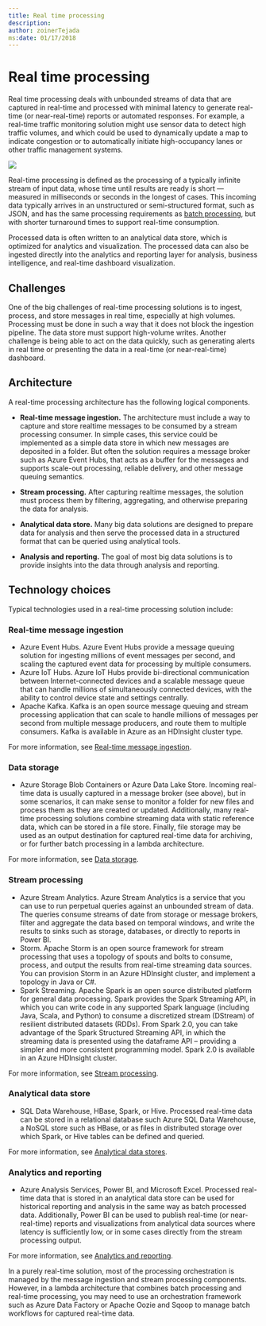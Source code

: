 ```yaml
---
title: Real time processing
description: 
author: zoinerTejada
ms:date: 01/17/2018
---
```


# Real time processing

Real time processing deals with unbounded streams of data that are captured in real-time and processed with minimal latency to generate real-time (or near-real-time) reports or automated responses. For example, a real-time traffic monitoring solution might use sensor data to detect high traffic volumes, and which could be used to dynamically update a map to indicate congestion or to automatically initiate high-occupancy lanes or other traffic management systems.

![](./images/real-time-pipeline.png)

Real-time processing is defined as the processing of a typically infinite stream of input data, whose time until results are ready is short &mdash; measured in milliseconds or seconds in the longest of cases. This incoming data typically arrives in an unstructured or semi-structured format, such as JSON, and has the same processing requirements as [batch processing](./batch-processing.md), but with shorter turnaround times to support real-time consumption.

Processed data is often written to an analytical data store, which is optimized for analytics and visualization. The processed data can also be ingested directly into the analytics and reporting layer for analysis, business intelligence, and real-time dashboard visualization.

## Challenges

One of the big challenges of real-time processing solutions is to ingest, process, and store messages in real time, especially at high volumes. Processing must be done in such a way that it does not block the ingestion pipeline. The data store must support high-volume writes. Another challenge is being able to act on the data quickly, such as generating alerts in real time or presenting the data in a real-time (or near-real-time) dashboard.

## Architecture

A real-time processing architecture has the following logical components.

- **Real-time message ingestion.** The architecture must include a way to capture and store realtime messages to be consumed by a stream processing consumer. In simple cases, this service could be implemented as a simple data store in which new messages are deposited in a folder. But often the solution requires a message broker such as Azure Event Hubs, that acts as a buffer for the messages and supports scale-out processing, reliable delivery, and other message queuing semantics.

- **Stream processing.** After capturing realtime messages, the solution must process them by filtering, aggregating, and otherwise preparing the data for analysis.

- **Analytical data store.** Many big data solutions are designed to prepare data for analysis and then serve the processed data in a structured format that can be queried using analytical tools. 

- **Analysis and reporting.** The goal of most big data solutions is to provide insights into the data through analysis and reporting. 

## Technology choices

Typical technologies used in a real-time processing solution include:

### Real-time message ingestion

- Azure Event Hubs. Azure Event Hubs provide a message queuing solution for ingesting millions of event messages per second, and scaling the captured event data for processing by multiple consumers.
- Azure IoT Hubs. Azure IoT Hubs provide bi-directional communication between Internet-connected devices and a scalable message queue that can handle millions of simultaneously connected devices, with the ability to control device state and settings centrally.
- Apache Kafka. Kafka is an open source message queuing and stream processing application that can scale to handle millions of messages per second from multiple message producers, and route them to multiple consumers. Kafka is available in Azure as an HDInsight cluster type.

For more information, see [Real-time message ingestion](../technology-choices/real-time-ingestion.md).

### Data storage

- Azure Storage Blob Containers or Azure Data Lake Store. Incoming real-time data is usually captured in a message broker (see above), but in some scenarios, it can make sense to monitor a folder for new files and process them as they are created or updated. Additionally, many real-time processing solutions combine streaming data with static reference data, which can be stored in a file store. Finally, file storage may be used as an output destination for captured real-time data for archiving, or for further batch processing in a lambda architecture.

For more information, see [Data storage](../technology-choices/data-storage.md).

### Stream processing

- Azure Stream Analytics. Azure Stream Analytics is a service that you can use to run perpetual queries against an unbounded stream of data. The queries consume streams of date from storage or message brokers, filter and aggregate the data based on temporal windows, and write the results to sinks such as storage, databases, or directly to reports in Power BI.
- Storm. Apache Storm is an open source framework for stream processing that uses a topology of spouts and bolts to consume, process, and output the results from real-time streaming data sources. You can provision Storm in an Azure HDInsight cluster, and implement a topology in Java or C#.
- Spark Streaming. Apache Spark is an open source distributed platform for general data processing. Spark provides the Spark Streaming API, in which you can write code in any supported Spark language (including Java, Scala, and Python) to consume a discretized stream (DStream) of resilient distributed datasets (RDDs). From Spark 2.0, you can take advantage of the Spark Structured Streaming API, in which the streaming data is presented using the dataframe API – providing a simpler and more consistent programming model. Spark 2.0 is available in an Azure HDInsight cluster.

For more information, see [Stream processing](../technology-choices/stream-processing.md).

### Analytical data store

- SQL Data Warehouse, HBase, Spark, or Hive. Processed real-time data can be stored in a relational database such Azure SQL Data Warehouse, a NoSQL store such as HBase, or as files in distributed storage over which Spark, or Hive tables can be defined and queried.

For more information, see [Analytical data stores](../technology-choices/analytical-data-stores.md).

### Analytics and reporting

- Azure Analysis Services, Power BI, and Microsoft Excel. Processed real-time data that is stored in an analytical data store can be used for historical reporting and analysis in the same way as batch processed data. Additionally, Power BI can be used to publish real-time (or near-real-time) reports and visualizations from analytical data sources where latency is sufficiently low, or in some cases directly from the stream processing output.

For more information, see [Analytics and reporting](../technology-choices/analysis-visualizations-reporting.md).

In a purely real-time solution, most of the processing orchestration is managed by the message ingestion and stream processing components. However, in a lambda architecture that combines batch processing and real-time processing, you may need to use an orchestration framework such as Azure Data Factory or Apache Oozie and Sqoop to manage batch workflows for captured real-time data.

